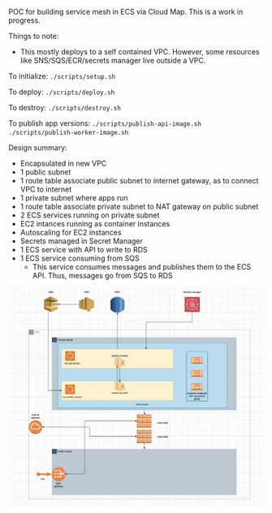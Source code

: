 POC for building service mesh in ECS via Cloud Map. This is a work in progress.

Things to note:
- This mostly deploys to a self contained VPC. However, some resources like SNS/SQS/ECR/secrets manager live outside a VPC.

To initialize:
`./scripts/setup.sh`

To deploy:
`./scripts/deploy.sh`

To destroy:
`./scripts/destroy.sh`

To publish app versions:
`./scripts/publish-api-image.sh`
`./scripts/publish-worker-image.sh`

Design summary:
- Encapsulated in new VPC
- 1 public subnet
- 1 route table associate public subnet to internet gateway, as to connect VPC to internet
- 1 private subnet where apps run
- 1 route table associate private subnet to NAT gateway on public subnet
- 2 ECS services running on private subnet
- EC2 intances running as container instances
- Autoscaling for EC2 instances
- Secrets managed in Secret Manager
- 1 ECS service with API to write to RDS
- 1 ECS service consuming from SQS
    - This service consumes messages and publishes them to the ECS API. Thus, messages go from SQS to RDS

![design](design.png)